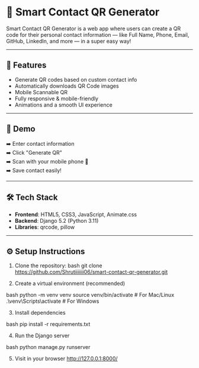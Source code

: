 # 📱 Smart Contact QR Generator

Smart Contact QR Generator is a web app where users can create a QR code for their personal contact information — like Full Name, Phone, Email, GitHub, LinkedIn, and more — in a super easy way!

---

## 🚀 Features
- Generate QR codes based on custom contact info
- Automatically downloads QR Code images
- Mobile Scannable QR
- Fully responsive & mobile-friendly
- Animations and a smooth UI experience

---

## 🎯 Demo

➡️ Enter contact information  
➡️ Click "Generate QR"  
➡️ Scan with your mobile phone 📱  
➡️ Save contact easily!


---

## 🛠️ Tech Stack
- **Frontend**: HTML5, CSS3, JavaScript, Animate.css
- **Backend**: Django 5.2 (Python 3.11)
- **Libraries**: qrcode, pillow

---

## ⚙️ Setup Instructions

1. Clone the repository:
bash
git clone https://github.com/Shrutiiiiiii06/smart-contact-qr-generator.git

2. Create a virtual environment (recommended)

bash
python -m venv venv
source venv/bin/activate   # For Mac/Linux
.\venv\Scripts\activate    # For Windows


3. Install dependencies

bash
pip install -r requirements.txt

4. Run the Django server

bash
python manage.py runserver


5. Visit in your browser
http://127.0.0.1:8000/

